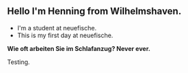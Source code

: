 ## Hello I'm Henning from Wilhelmshaven.

- I'm a student at neuefische.
- This is my first day at neuefische.


**Wie oft arbeiten Sie im Schlafanzug? Never ever.**

Testing.
